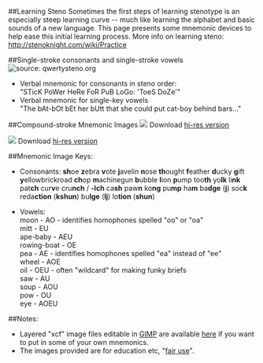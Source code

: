 ##Learning Steno
Sometimes the first steps of learning stenotype is an especially steep learning curve -- much like learning the alphabet and basic sounds of a new language. This page presents some mnemonic devices to help ease this initial learning process.
More info on learning steno: http://stenoknight.com/wiki/Practice

##Single-stroke consonants and single-stroke vowels
![source: qwertysteno.org](https://www.dropbox.com/s/yhlwbrtwsozxbpd/steno-keyboard2.png?raw=1)
* Verbal mnemonic for consonants in steno order: <br>
"STicK PoWer HeRe FoR PuB LoGo: 'ToeS DoZe'" <br>
* Verbal mnemonic for single-key vowels <br>
"The bAt-bOt bEt her bUtt that she could put cat-boy behind bars..."

##Compound-stroke Mnemonic Images
![](https://www.dropbox.com/s/cvzb7c0sv5893jd/024_PloverMnemonicConsonants.png?raw=1)
Download [hi-res version](https://www.dropbox.com/s/cvzb7c0sv5893jd/024_PloverMnemonicConsonants.png?dl=0)

![](https://www.dropbox.com/s/n5c6j3hozbittvr/005_PloverMnemonicVowels.png?raw=1)
Download [hi-res version](https://www.dropbox.com/s/n5c6j3hozbittvr/005_PloverMnemonicVowels.png?dl=0)

##Mnemonic Image Keys: <br>
* Consonants:
**sh**oe
**z**ebra
**v**ote
**j**avelin
**n**ose
**th**ought
**f**eather
**d**ucky
**g**ift
**y**ellowbrickroad
**ch**op
**m**achinegun
**b**ubble
**l**ion
**p**ump
too**th**
yo**lk**
li**nk**
pat**ch**
cur**v**e
cru**nch** / **-lch**
ca**sh**
paw**n**
ko**ng**
pu**mp**
ha**m**
ba**dge** (**j**)
soc**k**
reda**ction** (**kshun**)
bu**lge** (**lj**)
lo**tion** (**shun**)

* Vowels: <br>
moon - AO - identifies homophones spelled "oo" or "oa" <br>
mitt - EU<br>
ape-baby - AEU <br>
rowing-boat - OE <br>
pea - AE - identifies homophones spelled "ea" instead of "ee" <br>
wheel - AOE <br>
oil - OEU - often "wildcard" for making funky briefs <br>
saw - AU <br>
soup - AOU <br>
pow - OU <br>
eye - AOEU <br>

##Notes:
* Layered "xcf" image files editable in [GIMP](https://www.gimp.org/) are available [here](https://www.dropbox.com/sh/h1ytoo3kydwi8hn/AABXtMzt2gH3TZlhCrTbjeB_a?dl=0) if you want to put in some of your own mnemonics.
* The images provided are for education etc, "[fair use](https://en.wikipedia.org/wiki/Fair_use)".